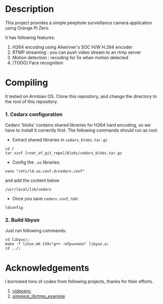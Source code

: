 # Description

This project provides a simple peephole surveillance camera application using Orange Pi Zero.

It has following features:
1. H264 encoding using Allwinner's SOC H/W H.264 encoder
2. RTMP streaming : you can push video stream to an rtmp server
3. Motion detection : recoding for 5s when motion detected
4. [TODO] Face recognition


#  Compiling

It tested on Armbian OS. Clone this repository, and change the directory to the root of this repository.

### 1. Cedarx configuration
Cedarx 'blobs' contains shared libraries for H264 hard encoding, so we have to install it correctly first. The following commands should run as root.
- Extract shared libraries in `cedarx_blobs.tar.gz`
```shell
cd /
tar xzvf [root_of_git_repo]/blobs/cedarx_blobs.tar.gz
```
- Config the `.so` libraries:
```shell
nano "/etc/ld.so.conf.d/cedarx.conf"
```
and add the content below
```shell
/usr/local/lib/cedarx
```
- Once you save `cedarx.conf`, run:
```shell
ldconfig
```

### 2. Build libyuv
Just run following commands:
```shell
cd libyuv/;
make -f linux.mk CXX="g++ -mfpu=neon" libyuv.a;
cd ../;
```



# Acknowledgements
I borrowed tons of codes from following projects, thanks for their efforts.

1. [videoenc](https://github.com/rosimildo/videoenc)
2. [simplest_librtmp_example](https://github.com/leixiaohua1020/simplest_librtmp_example)
